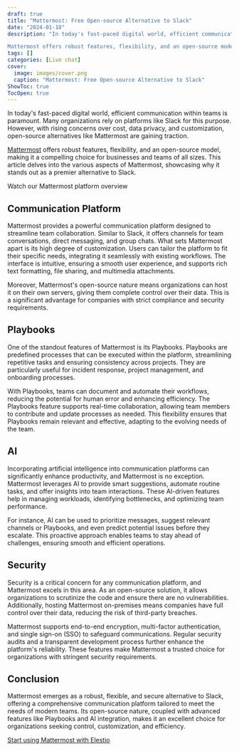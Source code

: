 ```yaml
---
draft: true
title: "Mattermost: Free Open-source Alternative to Slack"
date: "2024-01-18"
description: "In today's fast-paced digital world, efficient communication within teams is paramount. Many organizations rely on platforms like Slack for this purpose. However, with rising concerns over cost, data privacy, and customization, open-source alternatives like Mattermost are gaining traction.

Mattermost offers robust features, flexibility, and an open-source model, making"
tags: []
categories: [Live chat]
cover:
  image: images/cover.png
  caption: "Mattermost: Free Open-source Alternative to Slack"
ShowToc: true
TocOpen: true
---
```



In today's fast\-paced digital world, efficient communication within teams is paramount. Many organizations rely on platforms like Slack for this purpose. However, with rising concerns over cost, data privacy, and customization, open\-source alternatives like Mattermost are gaining traction. 

[Mattermost](https://elest.io/open-source/mattermost?ref=blog.elest.io) offers robust features, flexibility, and an open\-source model, making it a compelling choice for businesses and teams of all sizes. This article delves into the various aspects of Mattermost, showcasing why it stands out as a premier alternative to Slack.



Watch our Mattermost platform overview



## Communication Platform

Mattermost provides a powerful communication platform designed to streamline team collaboration. Similar to Slack, it offers channels for team conversations, direct messaging, and group chats. What sets Mattermost apart is its high degree of customization. Users can tailor the platform to fit their specific needs, integrating it seamlessly with existing workflows. The interface is intuitive, ensuring a smooth user experience, and supports rich text formatting, file sharing, and multimedia attachments.

Moreover, Mattermost's open\-source nature means organizations can host it on their own servers, giving them complete control over their data. This is a significant advantage for companies with strict compliance and security requirements.

## Playbooks

One of the standout features of Mattermost is its Playbooks. Playbooks are predefined processes that can be executed within the platform, streamlining repetitive tasks and ensuring consistency across projects. They are particularly useful for incident response, project management, and onboarding processes.

With Playbooks, teams can document and automate their workflows, reducing the potential for human error and enhancing efficiency. The Playbooks feature supports real\-time collaboration, allowing team members to contribute and update processes as needed. This flexibility ensures that Playbooks remain relevant and effective, adapting to the evolving needs of the team.

## AI

Incorporating artificial intelligence into communication platforms can significantly enhance productivity, and Mattermost is no exception. Mattermost leverages AI to provide smart suggestions, automate routine tasks, and offer insights into team interactions. These AI\-driven features help in managing workloads, identifying bottlenecks, and optimizing team performance.

For instance, AI can be used to prioritize messages, suggest relevant channels or Playbooks, and even predict potential issues before they escalate. This proactive approach enables teams to stay ahead of challenges, ensuring smooth and efficient operations.

## Security

Security is a critical concern for any communication platform, and Mattermost excels in this area. As an open\-source solution, it allows organizations to scrutinize the code and ensure there are no vulnerabilities. Additionally, hosting Mattermost on\-premises means companies have full control over their data, reducing the risk of third\-party breaches.

Mattermost supports end\-to\-end encryption, multi\-factor authentication, and single sign\-on (SSO) to safeguard communications. Regular security audits and a transparent development process further enhance the platform's reliability. These features make Mattermost a trusted choice for organizations with stringent security requirements.

## Conclusion

Mattermost emerges as a robust, flexible, and secure alternative to Slack, offering a comprehensive communication platform tailored to meet the needs of modern teams. Its open\-source nature, coupled with advanced features like Playbooks and AI integration, makes it an excellent choice for organizations seeking control, customization, and efficiency. 

[Start using Mattermost with Elestio](https://elest.io/open-source/mattermost?ref=blog.elest.io)



